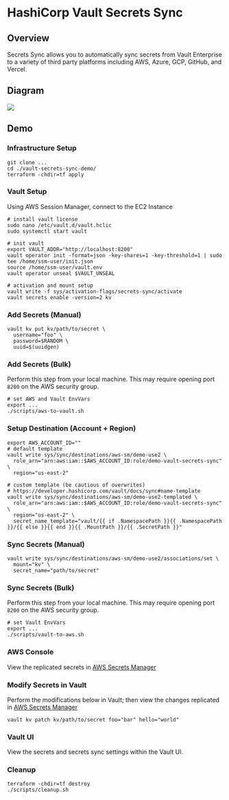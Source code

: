 # HashiCorp Vault Secrets Sync

## Overview
Secrets Sync allows you to automatically sync secrets from Vault Enterprise to a variety of third party platforms including AWS, Azure, GCP, GitHub, and Vercel.

## Diagram
<img src="https://www.hashicorp.com/_next/image?url=https%3A%2F%2Fwww.datocms-assets.com%2F2885%2F1712857918-vault-secrets-sync-final.png&w=3840&q=75">

## Demo

### Infrastructure Setup
```shell
git clone ...
cd ./vault-secrets-sync-demo/
terraform -chdir=tf apply
```

### Vault Setup
Using AWS Session Manager, connect to the EC2 Instance
```shell
# install vault license
sudo nano /etc/vault.d/vault.hclic
sudo systemctl start vault

# init vault
export VAULT_ADDR="http://localhost:8200"
vault operator init -format=json -key-shares=1 -key-threshold=1 | sudo tee /home/ssm-user/init.json
source /home/ssm-user/vault.env
vault operator unseal $VAULT_UNSEAL

# activation and mount setup
vault write -f sys/activation-flags/secrets-sync/activate
vault secrets enable -version=2 kv
```

### Add Secrets (Manual)
```shell
vault kv put kv/path/to/secret \
  username="foo" \
  password=$RANDOM \
  uuid=$(uuidgen)
```

### Add Secrets (Bulk)
Perform this step from your local machine. This may require opening port `8200` on the AWS security group.
```shell
# set AWS and Vault EnvVars
export ...
./scripts/aws-to-vault.sh
```

### Setup Destination (Account + Region)
```shell
export AWS_ACCOUNT_ID=""
# default template
vault write sys/sync/destinations/aws-sm/demo-use2 \
  role_arn="arn:aws:iam::$AWS_ACCOUNT_ID:role/demo-vault-secrets-sync" \
  region="us-east-2"

# custom template (be cautious of overwrites)
# https://developer.hashicorp.com/vault/docs/sync#name-template
vault write sys/sync/destinations/aws-sm/demo-use2-templated \
  role_arn="arn:aws:iam::$AWS_ACCOUNT_ID:role/demo-vault-secrets-sync" \
  region="us-east-2" \
  secret_name_template="vault/{{ if .NamespacePath }}{{ .NamespacePath }}/{{ else }}{{ end }}{{ .MountPath }}/{{ .SecretPath }}"
```

### Sync Secrets (Manual)
```shell
vault write sys/sync/destinations/aws-sm/demo-use2/associations/set \
  mount="kv" \
  secret_name="path/to/secret"
```

### Sync Secrets (Bulk)
Perform this step from your local machine. This may require opening port `8200` on the AWS security group.
```shell
# set Vault EnvVars
export ...
./scripts/vault-to-aws.sh
```

### AWS Console
View the replicated secrets in [AWS Secrets Manager](https://console.aws.amazon.com/secretsmanager/listsecrets)

### Modify Secrets in Vault
Perform the modifications below in Vault; then view the changes replicated in [AWS Secrets Manager](https://console.aws.amazon.com/secretsmanager/listsecrets)
```shell
vault kv patch kv/path/to/secret foo="bar" hello="world"
```

### Vault UI
View the secrets and secrets sync settings within the Vault UI.

### Cleanup
```shell
terraform -chdir=tf destroy
./scripts/cleanup.sh
```
